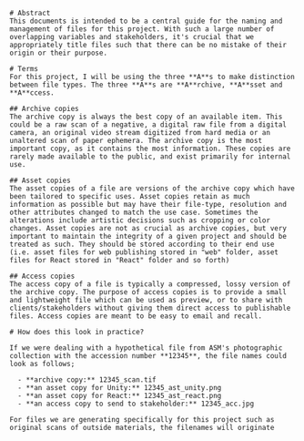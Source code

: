 	# Abstract
	This documents is intended to be a central guide for the naming and management of files for this project. With such a large number of overlapping variables and stakeholders, it's crucial that we appropriately title files such that there can be no mistake of their origin or their purpose. 

	# Terms
	For this project, I will be using the three **A**s to make distinction between file types. The three **A**s are **A**rchive, **A**sset and **A**ccess. 

	## Archive copies
	The archive copy is always the best copy of an available item. This could be a raw scan of a negative, a digital raw file from a digital camera, an original video stream digitized from hard media or an unaltered scan of paper ephemera. The archive copy is the most important copy, as it contains the most information. These copies are rarely made available to the public, and exist primarily for internal use.

	## Asset copies
	The asset copies of a file are versions of the archive copy which have been tailored to specific uses. Asset copies retain as much information as possible but may have their file-type, resolution and other attributes changed to match the use case. Sometimes the alterations include artistic decisions such as cropping or color changes. Asset copies are not as crucial as archive copies, but very important to maintain the integrity of a given project and should be treated as such. They should be stored according to their end use (i.e. asset files for web publishing stored in "web" folder, asset files for React stored in "React" folder and so forth)

	## Access copies
	The access copy of a file is typically a compressed, lossy version of the archive copy. The purpose of access copies is to provide a small and lightweight file which can be used as preview, or to share with clients/stakeholders without giving them direct access to publishable files. Access copies are meant to be easy to email and recall.

	# How does this look in practice?

	If we were dealing with a hypothetical file from ASM's photographic collection with the accession number **12345**, the file names could look as follows;

	  - **archive copy:** 12345_scan.tif
	  - **an asset copy for Unity:** 12345_ast_unity.png
	  - **an asset copy for React:** 12345_ast_react.png
	  - **an access copy to send to stakeholder:** 12345_acc.jpg

	For files we are generating specifically for this project such as original scans of outside materials, the filenames will originate 
